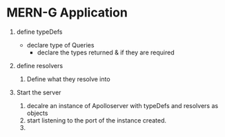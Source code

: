 # MERN-G Application
1. define typeDefs 
   - declare type of Queries
     - declare the types returned  & if they are required
2. define resolvers
   1. Define what they resolve into
   
3. Start the server
   1. decalre an instance of Apolloserver with typeDefs and resolvers as objects
   2. start listening to the port of the instance created.
   3. 
